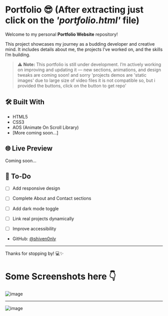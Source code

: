 # Portfolio 😎 (After extracting just click on the *'portfolio.html'* file)

Welcome to my personal **Portfolio Website** repository!

This project showcases my journey as a budding developer and creative mind. It includes details about me, the projects I’ve worked on, and the skills I’m building.

> ⚠️ **Note:** This portfolio is still under development. I’m actively working on improving and updating it — new sections, animations, and design tweaks are coming soon!
> and sorry 'projects demos are 'static images' due to large size of video files it is not compatible so, but i provided the buttons, click on the button to get repo'

## 🛠️ Built With

- HTML5  
- CSS3  
- AOS (Animate On Scroll Library)  
- [More coming soon...]


## 🌐 Live Preview

Coming soon...

## 📌 To-Do

- [ ] Add responsive design
- [ ] Complete About and Contact sections
- [ ] Add dark mode toggle
- [ ] Link real projects dynamically
- [ ] Improve accessibility


- GitHub: [@shiven0nly](https://github.com/shiven0nly)
---

Thanks for stopping by! 💻✨

# Some Screenshots here 👇

![image](https://github.com/user-attachments/assets/ec6c61cc-e418-40c0-a5cd-e1c401ac9ba2)

---

![image](https://github.com/user-attachments/assets/86908bb2-ac9d-49e9-a05b-eb8a105560db)




